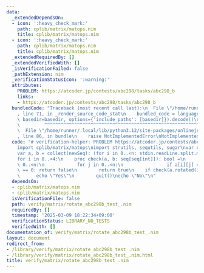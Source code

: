 ```yaml
---
data:
  _extendedDependsOn:
  - icon: ':heavy_check_mark:'
    path: cplib/matrix/matops.nim
    title: cplib/matrix/matops.nim
  - icon: ':heavy_check_mark:'
    path: cplib/matrix/matops.nim
    title: cplib/matrix/matops.nim
  _extendedRequiredBy: []
  _extendedVerifiedWith: []
  _isVerificationFailed: false
  _pathExtension: nim
  _verificationStatusIcon: ':warning:'
  attributes:
    PROBLEM: https://atcoder.jp/contests/abc298/tasks/abc298_b
    links:
    - https://atcoder.jp/contests/abc298/tasks/abc298_b
  bundledCode: "Traceback (most recent call last):\n  File \"/home/runner/.local/lib/python3.12/site-packages/onlinejudge_verify/documentation/build.py\"\
    , line 71, in _render_source_code_stat\n    bundled_code = language.bundle(stat.path,\
    \ basedir=basedir, options={'include_paths': [basedir]}).decode()\n          \
    \         ^^^^^^^^^^^^^^^^^^^^^^^^^^^^^^^^^^^^^^^^^^^^^^^^^^^^^^^^^^^^^^^^^^^^^^^^^^^^^^^^^\n\
    \  File \"/home/runner/.local/lib/python3.12/site-packages/onlinejudge_verify/languages/nim.py\"\
    , line 86, in bundle\n    raise NotImplementedError\nNotImplementedError\n"
  code: "# verification-helper: PROBLEM https://atcoder.jp/contests/abc298/tasks/abc298_b\n\
    import cplib/matrix/matops\nimport strutils, sequtils, sugar\nvar n = stdin.readLine.parseInt\n\
    var a, b = collect(newSeq): (for i in 0..<n: stdin.readLine.split.map(parseInt))\n\
    for i in 0..<4:\n    proc check(a, b: seq[seq[int]]): bool =\n        for i in\
    \ 0..<n:\n            for j in 0..<n:\n                if a[i][j] == 1 and b[i][j]\
    \ == 0: return false\n        return true\n    if check(a.rotated(i), b):\n  \
    \      echo \"Yes\"\n        quit()\necho \"No\"\n"
  dependsOn:
  - cplib/matrix/matops.nim
  - cplib/matrix/matops.nim
  isVerificationFile: false
  path: verify/matrix/rotate_abc298b_test_.nim
  requiredBy: []
  timestamp: '2025-03-09 18:22:34+09:00'
  verificationStatus: LIBRARY_NO_TESTS
  verifiedWith: []
documentation_of: verify/matrix/rotate_abc298b_test_.nim
layout: document
redirect_from:
- /library/verify/matrix/rotate_abc298b_test_.nim
- /library/verify/matrix/rotate_abc298b_test_.nim.html
title: verify/matrix/rotate_abc298b_test_.nim
---
```

